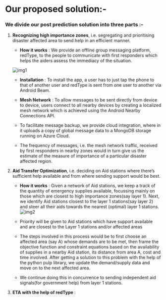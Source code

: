 # Our proposed solution:-

### We divide our post prediction solution into three parts :-

1) **Recognizing high importance zones**, i.e. segregating and prioritising disaster affected area to send help in an efficient manner. 

    - **How it works** : We provide an offline group messaging platform, redType, to the people to communicate with first responders which helps the aiders assess the immediacy of the situation.

    ![img1](https://raw.githubusercontent.com/Parth-Vader/The-Martini-Men/master/img1.jpg?token=APhACL7EQ-EcM8LJVt_vqnniSHU4m3kVks5byfxHwA%3D%3D)

    - **Installation** : To install the app, a user has to just tap the phone to that of another user and redType is sent from one user to another via Android Beam.

    - **Mesh Network** : To allow messages to be sent directly from device to device, users connect to all nearby devices by creating a localized mesh network which is achieved using the Android Nearby Connections API.

    - To facilitate message backup, we provide cloud integration, where in it uploads a copy of global message data to a MongoDB storage running on Azure Cloud.

    - The frequency of messages, i.e. the mesh network traffic, received by first responders in nearby zones would in turn give us the estimate of the measure of importance of a particular disaster affected region.

2) **Aid Transfer Optimization**, i.e. deciding on Aid stations where there’s sufficient help available and from where sending support would be best.

    - **How it works** : Given a network of Aid stations, we keep a track of the quantity of emergency supplies available, focussing mainly on those which are closest to high importance zones(say layer 1). Next, we identify Aid stations closest to the layer 1 stations(say layer 2) and steer all their aids towards the nearest (optimal) layer 1 stations.
    ![img2](https://raw.githubusercontent.com/Parth-Vader/The-Martini-Men/master/img2.jpg?token=APhACBdBFF8_koLLc7oBRampMkQO-u36ks5byfxLwA%3D%3D)
    - Priority will be given to Aid stations which have support available and are closest to the Layer 1 stations and/or affected areas

    - The steps involved in this process would be to first choose an affected area (say A) whose demands are to be met, then frame the objective function and constraint equations based on the availability of supplies in a nearby Aid station, its distance from area A, cost and time involved. After getting a solution to this problem with the help of the python pulp library, we update the demand/supply data  and move on to the next affected area.

    - We continue doing this in concurrence to sending independent aid signals(for government help) from layer 1 stations.

3) **ETA with the help of redType** : 
